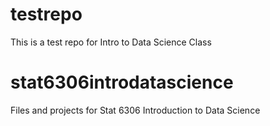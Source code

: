 # testrepo
This is a test repo for Intro to Data Science Class


# stat6306introdatascience
Files and projects for Stat 6306 Introduction to Data Science
